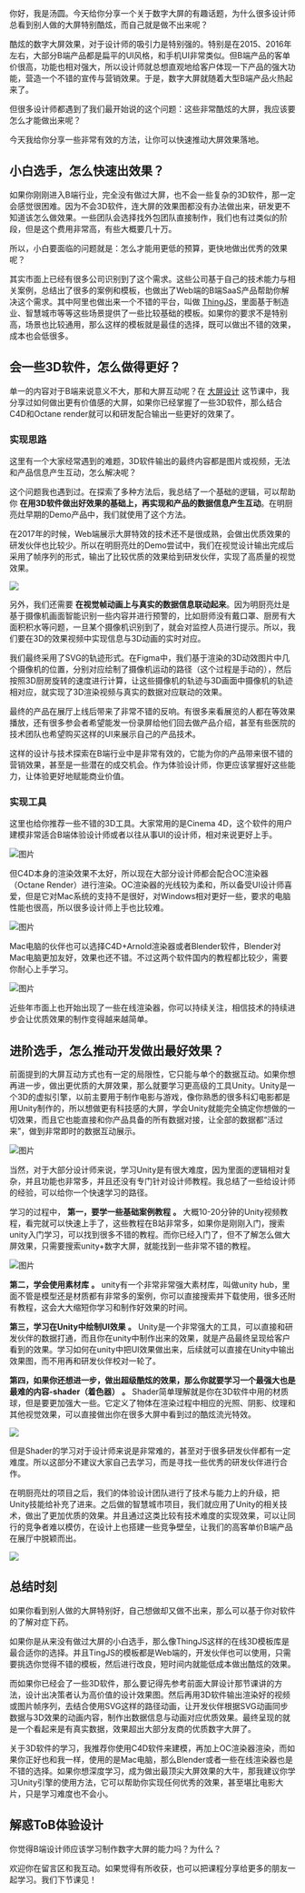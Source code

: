 你好，我是汤圆。今天给你分享一个关于数字大屏的有趣话题，为什么很多设计师总看到别人做的大屏特别酷炫，而自己就是做不出来呢？

酷炫的数字大屏效果，对于设计师的吸引力是特别强的。特别是在2015、2016年左右，大部分B端产品都是扁平的UI风格，和手机UI非常类似。但B端产品的客单价很高，功能也相对强大，所以设计师就总想直观地给客户体现一下产品的强大功能，营造一个不错的宣传与营销效果。于是，数字大屏就随着大型B端产品火热起来了。

但很多设计师都遇到了我们最开始说的这个问题：这些非常酷炫的大屏，我应该要怎么才能做出来呢？

今天我给你分享一些非常有效的方法，让你可以快速推动大屏效果落地。

## 小白选手，怎么快速出效果？

如果你刚刚进入B端行业，完全没有做过大屏，也不会一些复杂的3D软件，那一定会感觉很困难。因为不会3D软件，连大屏的效果图都没有办法做出来，研发更不知道该怎么做效果。一些团队会选择找外包团队直接制作，我们也有过类似的阶段，但是这个费用非常高，有些大概要几十万。

所以，小白要面临的问题就是：怎么才能用更低的预算，更快地做出优秀的效果呢？

其实市面上已经有很多公司识别到了这个需求。这些公司基于自己的技术能力与相关案例，总结出了很多的案例和模板，也做出了Web端的B端SaaS产品帮助你解决这个需求。其中阿里也做出来一个不错的平台，叫做 [ThingJS](https://www.thingjs.com/guide/)，里面基于制造业、智慧城市等等这些场景提供了一些比较基础的模板。如果你的要求不是特别高，场景也比较通用，那么这样的模板就是最佳的选择，既可以做出不错的效果，成本也会低很多。

## 会一些3D软件，怎么做得更好？

单一的内容对于B端来说意义不大，那和大屏互动呢？在 [大屏设计](https://time.geekbang.org/column/article/663551) 这节课中，我分享过如何做出更有价值感的大屏，如果你已经掌握了一些3D软件，那么结合C4D和Octane render就可以和研发配合输出一些更好的效果了。

### **实现思路**

这里有一个大家经常遇到的难题，3D软件输出的最终内容都是图片或视频，无法和产品信息产生互动，怎么解决呢？

这个问题我也遇到过。在探索了多种方法后，我总结了一个基础的逻辑，可以帮助你 **在用3D软件做出好效果的基础上，再实现和产品的数据信息产生互动**。在明厨亮灶早期的Demo产品中，我们就使用了这个方法。

在2017年的时候，Web端展示大屏特效的技术还不是很成熟，会做出优质效果的研发伙伴也比较少。所以在明厨亮灶的Demo尝试中，我们在视觉设计输出完成后采用了帧序列的形式，输出了比较优质的效果给到研发伙伴，实现了高质量的视觉效果。

![](https://static001.geekbang.org/resource/image/df/e6/dffd102290b13ceabf00e739143bfbe6.jpg?wh=5760x3912)

另外，我们还需要 **在视觉帧动画上与真实的数据信息联动起来**。因为明厨亮灶是基于摄像机画面智能识别一些内容并进行预警的，比如厨师没有戴口罩、厨房有大面积积水等问题，一旦某个摄像机识别到了，就会对监控人员进行提示。所以，我们要在3D的效果视频中实现信息与3D动画的实时对应。

我们最终采用了SVG的轨迹形式。在Figma中，我们基于渲染的3D动效图片中几个摄像机的位置，分别对应绘制了摄像机运动的路径（这个过程是手动的），然后按照3D厨房旋转的速度进行计算，让这些摄像机的轨迹与3D画面中摄像机的轨迹相对应，就实现了3D渲染视频与真实的数据对应联动的效果。

最终的产品在展厅上线后带来了非常不错的反响。有很多来看展览的人都在等效果播放，还有很多参会者希望能发一份录屏给他们回去做产品介绍，甚至有些医院的技术团队也希望购买这样的UI来展示自己的产品技术。

这样的设计与技术探索在B端行业中是非常有效的，它能为你的产品带来很不错的营销效果，甚至是一些潜在的成交机会。作为体验设计师，你更应该掌握好这些能力，让体验更好地赋能商业价值。

### 实现工具

这里也给你推荐一些不错的3D工具。大家常用的是Cinema 4D，这个软件的用户建模非常适合B端体验设计师或者以往从事UI的设计师，相对来说更好上手。

![图片](https://static001.geekbang.org/resource/image/ef/f5/ef3ac0bfa4ab105523fd30f8ae5877f5.jpg?wh=5760x3312)

但C4D本身的渲染效果不太好，所以现在大部分设计师都会配合OC渲染器（Octane Render）进行渲染。OC渲染器的光线较为柔和，所以备受UI设计师喜爱，但是它对Mac系统的支持不是很好，对Windows相对更好一些，要求的电脑性能也很高，所以很多设计师上手也比较难。

![图片](https://static001.geekbang.org/resource/image/14/09/14949ef6cb0f2b3b3a182c6430111709.jpg?wh=5760x3312)

Mac电脑的伙伴也可以选择C4D+Arnold渲染器或者Blender软件，Blender对Mac电脑更加友好，效果也还不错。不过这两个软件国内的教程都比较少，需要你耐心上手学习。

![图片](https://static001.geekbang.org/resource/image/a4/a7/a44558f7228ab4bef9ca54f30d2beea7.jpg?wh=5760x3312)

近些年市面上也开始出现了一些在线渲染器，你可以持续关注，相信技术的持续进步会让优质效果的制作变得越来越简单。

## 进阶选手，怎么推动开发做出最好效果？

前面提到的大屏互动方式也有一定的局限性，它只能与单个的数据互动。如果你想再进一步，做出更优质的大屏效果，那么就要学习更高级的工具Unity。Unity是一个3D的虚拟引擎，以前主要用于制作电影与游戏，像你熟悉的很多科幻电影都是用Unity制作的，所以想做更有科技感的大屏，学会Unity就能完全搞定你想做的一切效果，而且它也能直接和你产品具备的所有数据对接，让全部的数据都“活过来”，做到非常即时的数据互动展示。

![图片](https://static001.geekbang.org/resource/image/dc/60/dc195765b88d31328b37de4e7fb4d260.jpg?wh=5760x3942)

当然，对于大部分设计师来说，学习Unity是有很大难度，因为里面的逻辑相对复杂，并且功能也非常多，并且还没有专门针对设计师教程。我总结了一些给设计师的经验，可以给你一个快速学习的路径。

学习的过程中， **第一，要学一些基础案例教程** **。** 大概10-20分钟的Unity视频教程，看完就可以快速上手了，这些教程在B站非常多，如果你是刚刚入门，搜索unity入门学习，可以找到很多不错的教程。而你已经入门了，但不了解怎么做大屏效果，只需要搜索unity+数字大屏，就能找到一些非常不错的教程。

![图片](https://static001.geekbang.org/resource/image/28/bd/2878d077898cda41c413fe6a7260f0bd.jpg?wh=5760x3312)

**第二，学会使用素材库** **。** unity有一个非常非常强大素材库，叫做unity hub，里面不管是模型还是材质都有非常多的案例，你可以直接搜索并下载使用，很多还附有教程，这会大大缩短你学习和制作好效果的时间。

**第三，学习在Unity中绘制UI效果** **。** Unity是一个非常强大的工具，可以直接和研发伙伴的数据打通，而且你在unity中制作出来的效果，就是产品最终呈现给客户看到的效果。学习如何在unity中把UI效果做出来，后续就可以直接在Unity中输出效果图，而不用再和研发伙伴校对一轮了。

**第四，如果你还想进一步，做出超级酷炫的效果，那么你就要学习一个最强大也是最难的内容-shader（着色器）** **。** Shader简单理解就是你在3D软件中用的材质球，但是要更加强大一些。它定义了物体在渲染过程中相应的光照、阴影、纹理和其他视觉效果，可以直接做出你在很多大屏中看到过的酷炫流光特效。

![](https://static001.geekbang.org/resource/image/69/40/69c0e1ace0beb62f365451f82567b440.gif?wh=799x444)

但是Shader的学习对于设计师来说是非常难的，甚至对于很多研发伙伴都有一定难度。所以这部分不建议大家自己去学习，而是寻找一些优秀的研发伙伴进行合作。

在明厨亮灶的项目之后，我们的体验设计团队进行了技术与能力上的升级，把Unity技能给补充了进来。之后做的智慧城市项目，我们就应用了Unity的相关技术，做出了更加优质的效果。并且通过这类比较有技术难度的实现效果，可以让同行的竞争者难以模仿，在设计上也搭建一些竞争壁垒，让我们的高客单价B端产品在展厅中脱颖而出。

![](https://static001.geekbang.org/resource/image/49/22/49b383fca4fd3d17211633b1324c1022.gif?wh=690x388)

## 总结时刻

如果你看到别人做的大屏特别好，自己想做却又做不出来，那么可以基于你对软件的了解对症下药。

如果你是从来没有做过大屏的小白选手，那么像ThingJS这样的在线3D模板库是最合适你的选择。并且TingJS的模板都是Web端的，开发伙伴也可以使用，只需要挑选你觉得不错的模板，然后进行改良，短时间内就能低成本做出酷炫的效果。

而如果你已经会了一些3D软件，那么要记得先参考前面大屏设计那节课讲的方法，设计出决策者认为高价值的设计效果图。然后再用3D软件输出渲染好的视频或图片帧序列，去结合使用SVG这样的路径动画，让开发伙伴根据SVG动画同步数据与3D效果的动画内容，制作出数据信息与动画对应优质效果。最终呈现的就是一个看起来是有真实数据，效果超出大部分友商的优质数字大屏了。

关于3D软件的学习，我推荐你使用C4D软件来建模，再加上OC渲染器渲染，而如果你正好也和我一样，使用的是Mac电脑，那么Blender或者一些在线渲染器也是不错的选择。如果你想深度学习，成为做出最顶尖大屏效果的大牛，那我建议你学习Unity引擎的使用方法，它可以帮助你实现任何优秀的效果，甚至堪比电影大片，只是学习难度也不会小。

## 解惑ToB体验设计

你觉得B端设计师应该学习制作数字大屏的能力吗？为什么？

欢迎你在留言区和我互动。如果觉得有所收获，也可以把课程分享给更多的朋友一起学习。我们下节课见！